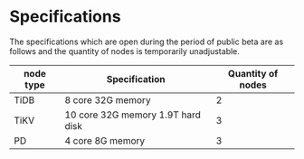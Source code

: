# Specifications
The specifications which are open during the period of public beta are as follows and the quantity of nodes is temporarily unadjustable.

|	node type	|	Specification	|	Quantity of nodes	|
|-|-|-|
|	TiDB	|	8 core 32G memory	|	2	|
|	TiKV	|	10 core 32G memory 1.9T hard disk	|	3	|
|	PD	|	4 core 8G memory	|	3	|